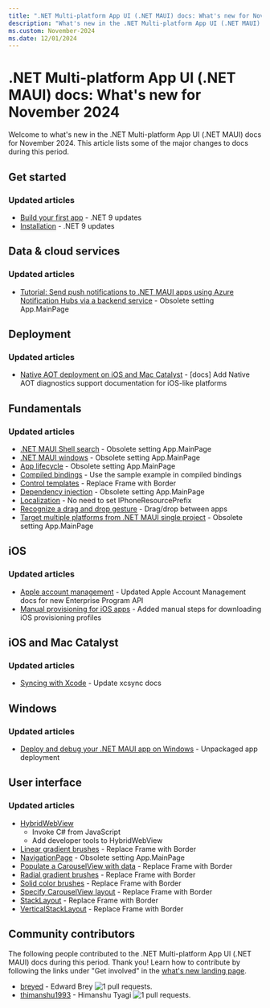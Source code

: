 ```yaml
---
title: ".NET Multi-platform App UI (.NET MAUI) docs: What's new for November 2024"
description: "What's new in the .NET Multi-platform App UI (.NET MAUI) docs for November 2024."
ms.custom: November-2024
ms.date: 12/01/2024
---
```


# .NET Multi-platform App UI (.NET MAUI) docs: What's new for November 2024

Welcome to what's new in the .NET Multi-platform App UI (.NET MAUI) docs for November 2024. This article lists some of the major changes to docs during this period.

## Get started

### Updated articles

- [Build your first app](../get-started/first-app.md) - .NET 9 updates
- [Installation](../get-started/installation.md) - .NET 9 updates

## Data & cloud services

### Updated articles

- [Tutorial: Send push notifications to .NET MAUI apps using Azure Notification Hubs via a backend service](../data-cloud/push-notifications.md) - Obsolete setting App.MainPage

## Deployment

### Updated articles

- [Native AOT deployment on iOS and Mac Catalyst](../deployment/nativeaot.md) - [docs] Add Native AOT diagnostics support documentation for iOS-like platforms

## Fundamentals

### Updated articles

- [.NET MAUI Shell search](../fundamentals/shell/search.md) - Obsolete setting App.MainPage
- [.NET MAUI windows](../fundamentals/windows.md) - Obsolete setting App.MainPage
- [App lifecycle](../fundamentals/app-lifecycle.md) - Obsolete setting App.MainPage
- [Compiled bindings](../fundamentals/data-binding/compiled-bindings.md) - Use the sample example in compiled bindings
- [Control templates](../fundamentals/controltemplate.md) - Replace Frame with Border
- [Dependency injection](../fundamentals/dependency-injection.md) - Obsolete setting App.MainPage
- [Localization](../fundamentals/localization.md) - No need to set IPhoneResourcePrefix
- [Recognize a drag and drop gesture](../fundamentals/gestures/drag-and-drop.md) - Drag/drop between apps
- [Target multiple platforms from .NET MAUI single project](../fundamentals/single-project.md) - Obsolete setting App.MainPage

## iOS

### Updated articles

- [Apple account management](../ios/apple-account-management.md) - Updated Apple Account Management docs for new Enterprise Program API
- [Manual provisioning for iOS apps](../ios/device-provisioning/manual-provisioning.md) - Added manual steps for downloading iOS provisioning profiles

## iOS and Mac Catalyst

### Updated articles

- [Syncing with Xcode](../macios/xcsync.md) - Update xcsync docs

## Windows

### Updated articles

- [Deploy and debug your .NET MAUI app on Windows](../windows/setup.md) - Unpackaged app deployment

## User interface

### Updated articles

- [HybridWebView](../user-interface/controls/hybridwebview.md)
  - Invoke C# from JavaScript
  - Add developer tools to HybridWebView
- [Linear gradient brushes](../user-interface/brushes/lineargradient.md) - Replace Frame with Border
- [NavigationPage](../user-interface/pages/navigationpage.md) - Obsolete setting App.MainPage
- [Populate a CarouselView with data](../user-interface/controls/carouselview/populate-data.md) - Replace Frame with Border
- [Radial gradient brushes](../user-interface/brushes/radialgradient.md) - Replace Frame with Border
- [Solid color brushes](../user-interface/brushes/solidcolor.md) - Replace Frame with Border
- [Specify CarouselView layout](../user-interface/controls/carouselview/layout.md) - Replace Frame with Border
- [StackLayout](../user-interface/layouts/stacklayout.md) - Replace Frame with Border
- [VerticalStackLayout](../user-interface/layouts/verticalstacklayout.md) - Replace Frame with Border

## Community contributors

The following people contributed to the .NET Multi-platform App UI (.NET MAUI) docs during this period. Thank you! Learn how to contribute by following the links under "Get involved" in the [what's new landing page](index.yml).

- [breyed](https://github.com/breyed) - Edward Brey ![1 pull requests.](https://img.shields.io/badge/Merged%20Pull%20Requests-1-green)
- [thimanshu1993](https://github.com/thimanshu1993) - Himanshu Tyagi ![1 pull requests.](https://img.shields.io/badge/Merged%20Pull%20Requests-1-green)
